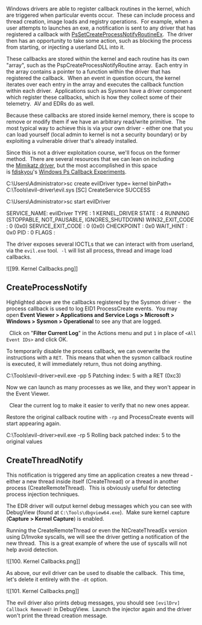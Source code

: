 Windows drivers are able to register callback routines in the kernel, which are triggered when particular events occur.  These can include process and thread creation, image loads and registry operations.  For example, when a user attempts to launches an exe, a notification is sent to any driver that has registered a callback with [PsSetCreateProcessNotifyRoutineEx](https://docs.microsoft.com/en-us/windows-hardware/drivers/ddi/ntddk/nf-ntddk-pssetcreateprocessnotifyroutineex).  The driver then has an opportunity to take some action, such as blocking the process from starting, or injecting a userland DLL into it.

These callbacks are stored within the kernel and each routine has its own "array", such as the PspCreateProcessNotifyRoutine array.  Each entry in the array contains a pointer to a function within the driver that has registered the callback.  When an event in question occurs, the kernel iterates over each entry in the array and executes the callback function within each driver.  Applications such as Sysmon have a driver component which register these callbacks, which is how they collect some of their telemetry.  AV and EDRs do as well.

Because these callbacks are stored inside kernel memory, there is scope to remove or modify them if we have an arbitrary read/write primitive.  The most typical way to achieve this is via your own driver - either one that you can load yourself (local admin to kernel is not a security boundary) or by exploiting a vulnerable driver that's already installed.

Since this is not a driver exploitation course, we'll focus on the former method.  There are several resources that we can lean on including the [Mimikatz driver](https://github.com/gentilkiwi/mimikatz/tree/master/mimidrv), but the most accomplished in this space is [fdiskyou](https://twitter.com/fdiskyou)'s [Windows Ps Callback Experiments](https://gitlab.com/deniable/windows-ps-callbacks-experiments/-/tree/master/evil-driver).

  

C:\Users\Administrator>sc create evilDriver type= kernel binPath= C:\Tools\evil-driver\evil.sys
[SC] CreateService SUCCESS

C:\Users\Administrator>sc start evilDriver

SERVICE_NAME: evilDriver
        TYPE               : 1  KERNEL_DRIVER
        STATE              : 4  RUNNING
                                (STOPPABLE, NOT_PAUSABLE, IGNORES_SHUTDOWN)
        WIN32_EXIT_CODE    : 0  (0x0)
        SERVICE_EXIT_CODE  : 0  (0x0)
        CHECKPOINT         : 0x0
        WAIT_HINT          : 0x0
        PID                : 0
        FLAGS              :

  

The driver exposes several IOCTLs that we can interact with from userland, via the `evil.exe` tool.  `-l` will list all process, thread and image load callbacks.

![[99. Kernel Callbacks.png]]

## CreateProcessNotify

Highlighted above are the callbacks registered by the Sysmon driver -  the process callback is used to log EID1 ProcessCreate events.  You may open **Event Viewer > Applications and Service Logs > Microsoft > Windows > Sysmon > Operational** to see any that are logged.

  Click on "**Filter Current Log**" in the Actions menu and put `1` in place of `<All Event IDs>` and click OK.

  

To temporarily disable the process callback, we can overwrite the instructions with a `RET`.  This means that when the sysmon callback routine is executed, it will immediately return, thus not doing anything.

C:\Tools\evil-driver>evil.exe -pp 5
Patching index: 5 with a RET (0xc3)

  

Now we can launch as many processes as we like, and they won't appear in the Event Viewer.

  Clear the current log to make it easier to verify that no new ones appear.

  

Restore the original callback routine with `-rp` and ProcessCreate events will start appearing again.

C:\Tools\evil-driver>evil.exe -rp 5
Rolling back patched index: 5 to the original values

  

## CreateThreadNotify

This notification is triggered any time an application creates a new thread - either a new thread inside itself (CreateThread) or a thread in another process (CreateRemoteThread).  This is obviously useful for detecting process injection techniques.

The EDR driver will output kernel debug messages which you can see with DebugView (found at `C:\Tools\dbgview64.exe`).  Make sure kernel capture (**Capture > Kernel Capture**) is enabled.

Running the CreateRemoteThread or even the NtCreateThreadEx version using D/Invoke syscalls, we will see the driver getting a notification of the new thread.  This is a great example of where the use of syscalls will not help avoid detection.

![[100. Kernel Callbacks.png]]

As above, our evil driver can be used to disable the callback.  This time, let's delete it entirely with the `-dt` option.

![[101. Kernel Callbacks.png]]

The evil driver also prints debug messages, you should see `[evilDrv] Callback Removed!` in DebugView.  Launch the injector again and the driver won't print the thread creation message.


